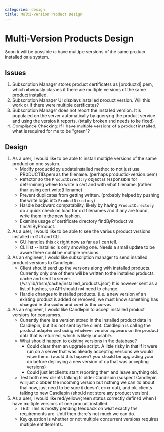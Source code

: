 ```yaml
---
categories: design
title: Multi-Version Product Design
---
```

# Multi-Version Products Design
Soon it will be possible to have multiple versions of the same product installed on a system.

## Issues
1. Subscription Manager stores product certificates as [productid].pem, which
   obviously clashes if there are multiple versions of the same product
   installed.
1. Subscription Manager UI displays installed product version. Will this work
   ok if there were multiple certificates?
1. Subscription Manager does not report the installed version. It is populated
   on the server automatically by querying the product service and using the
   version it reports. (totally broken and needs to be fixed)
1. Compliance Checking: If I have multiple versions of a product installed,
   what is required for me to be "green"?

## Design
1. As a user, I would like to be able to install multiple versions of the same
   product on one system. 
   * Modify productid.py updateInstalled method to not just use PRODUCTID.pem
     as the filename. (perhaps productid-version.pem)
   * Refactor so the `ProductDirectory` object is responsible for determining
     where to write a cert and with what filename. (rather than using
     cert.write(filename)
   * Prevent duplicates from getting written. (probably helped by pushing the
     write logic into `ProductDirectory`)
   * Handle backward compatability, likely by having `ProductDirectory` do a
     quick check on load for old filenames and if any are found, write them in
     the new fashion.
   * Examine usage of certificate directory findByProduct vs findAllByProduct.
1. As a user, I would like to be able to see the various product versions
installed in GUI and CLI.
   * GUI handles this ok right now as far as I can tell.
   * CLI list --installed is only showing one. Needs a small update to be aware
     there could be multiple versions.
1. As an engineer, I would like subscription manager to send installed product
versions to Candlepin.
   * Client should send up the versions along with installed products.
     Currently only one of them will be written to the installed products cache
     and sent to server. (/var/lib/rhsm/cache/installed_products.json) It is
     however sent as a list of hashes, so API should not need to change.
   * Handle changes to installed products. (i.e. a new version of an existing
     product is added or removed, we must know something has changed in the
     cache and send to the server.
1. As an engineer, I would like Candlepin to accept installed product versions
for consumers.
   * Currently there is a version stored in the installed product data in
     Candlepin, but it is not sent by the client. Candlepin is calling the
     product adapter and using whatever version appears on the product data
     that is returned, which is likely unusable.
   * What should happen to existing versions in the database?
     * Could clear them an upgrade script. A little risky in that if it were
       run on a server that was already accepting versions we would wipe them.
       (would this happen? you should be upgrading your db before deploying a
       new version of cp that was accepting versions)
     * Could just let clients start reporting them and leave anything old.
   * Test both new clients talking to older Candlepin (suspect Candlepin will
     just clobber the incoming version but nothing we can do about that now,
     just need to be sure it doesn't error out), and old clients talking to new
     Candlepin (should not store any product version).
1. As a user, I would like red/yellow/green status correctly defined when I
have multiple versions of one product installed.
   * TBD: This is mostly pending feedback on what exactly the requirements are.
     Until then there's not much we can do.
   * Key question is whether or not multiple concurrent versions requires
     multiple entitlements.
